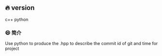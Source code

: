 ## 🔥 version

c++ python

### 😄 简介

Use python to produce the .hpp to describe the commit id of git and time for project
